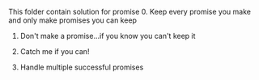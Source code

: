 This folder contain solution for promise
0. Keep every promise you make and only make promises you can keep

1. Don't make a promise...if you know you can't keep it

2. Catch me if you can!

3. Handle multiple successful promises
